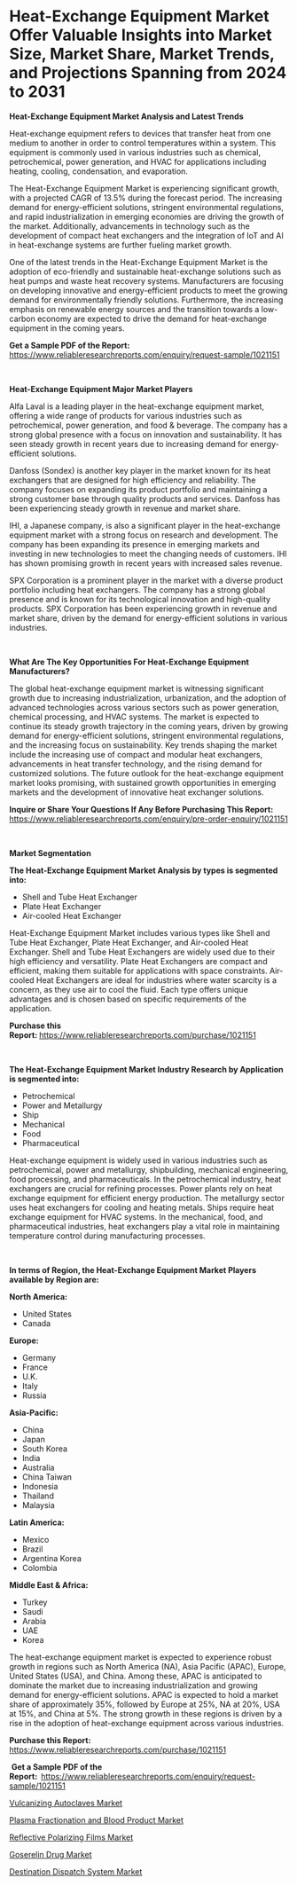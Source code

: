 <p><h1>Heat-Exchange Equipment Market Offer Valuable Insights into Market Size, Market Share, Market Trends, and Projections Spanning from 2024 to 2031</h1></p><p><strong>Heat-Exchange Equipment Market Analysis and Latest Trends</strong></p>
<p><p>Heat-exchange equipment refers to devices that transfer heat from one medium to another in order to control temperatures within a system. This equipment is commonly used in various industries such as chemical, petrochemical, power generation, and HVAC for applications including heating, cooling, condensation, and evaporation.</p><p>The Heat-Exchange Equipment Market is experiencing significant growth, with a projected CAGR of 13.5% during the forecast period. The increasing demand for energy-efficient solutions, stringent environmental regulations, and rapid industrialization in emerging economies are driving the growth of the market. Additionally, advancements in technology such as the development of compact heat exchangers and the integration of IoT and AI in heat-exchange systems are further fueling market growth.</p><p>One of the latest trends in the Heat-Exchange Equipment Market is the adoption of eco-friendly and sustainable heat-exchange solutions such as heat pumps and waste heat recovery systems. Manufacturers are focusing on developing innovative and energy-efficient products to meet the growing demand for environmentally friendly solutions. Furthermore, the increasing emphasis on renewable energy sources and the transition towards a low-carbon economy are expected to drive the demand for heat-exchange equipment in the coming years.</p></p>
<p><strong>Get a Sample PDF of the Report:&nbsp;</strong> <a href="https://www.reliableresearchreports.com/enquiry/request-sample/1021151">https://www.reliableresearchreports.com/enquiry/request-sample/1021151</a></p>
<p>&nbsp;</p>
<p><strong>Heat-Exchange Equipment Major Market Players</strong></p>
<p><p>Alfa Laval is a leading player in the heat-exchange equipment market, offering a wide range of products for various industries such as petrochemical, power generation, and food & beverage. The company has a strong global presence with a focus on innovation and sustainability. It has seen steady growth in recent years due to increasing demand for energy-efficient solutions.</p><p>Danfoss (Sondex) is another key player in the market known for its heat exchangers that are designed for high efficiency and reliability. The company focuses on expanding its product portfolio and maintaining a strong customer base through quality products and services. Danfoss has been experiencing steady growth in revenue and market share.</p><p>IHI, a Japanese company, is also a significant player in the heat-exchange equipment market with a strong focus on research and development. The company has been expanding its presence in emerging markets and investing in new technologies to meet the changing needs of customers. IHI has shown promising growth in recent years with increased sales revenue.</p><p>SPX Corporation is a prominent player in the market with a diverse product portfolio including heat exchangers. The company has a strong global presence and is known for its technological innovation and high-quality products. SPX Corporation has been experiencing growth in revenue and market share, driven by the demand for energy-efficient solutions in various industries.</p></p>
<p>&nbsp;</p>
<p><strong>What Are The Key Opportunities For Heat-Exchange Equipment Manufacturers?</strong></p>
<p><p>The global heat-exchange equipment market is witnessing significant growth due to increasing industrialization, urbanization, and the adoption of advanced technologies across various sectors such as power generation, chemical processing, and HVAC systems. The market is expected to continue its steady growth trajectory in the coming years, driven by growing demand for energy-efficient solutions, stringent environmental regulations, and the increasing focus on sustainability. Key trends shaping the market include the increasing use of compact and modular heat exchangers, advancements in heat transfer technology, and the rising demand for customized solutions. The future outlook for the heat-exchange equipment market looks promising, with sustained growth opportunities in emerging markets and the development of innovative heat exchanger solutions.</p></p>
<p><strong>Inquire or Share Your Questions If Any Before Purchasing This Report:</strong> <a href="https://www.reliableresearchreports.com/enquiry/pre-order-enquiry/1021151">https://www.reliableresearchreports.com/enquiry/pre-order-enquiry/1021151</a></p>
<p>&nbsp;</p>
<p><strong>Market Segmentation</strong></p>
<p><strong>The Heat-Exchange Equipment Market Analysis by types is segmented into:</strong></p>
<p><ul><li>Shell and Tube Heat Exchanger</li><li>Plate Heat Exchanger</li><li>Air-cooled Heat Exchanger</li></ul></p>
<p><p>Heat-Exchange Equipment Market includes various types like Shell and Tube Heat Exchanger, Plate Heat Exchanger, and Air-cooled Heat Exchanger. Shell and Tube Heat Exchangers are widely used due to their high efficiency and versatility. Plate Heat Exchangers are compact and efficient, making them suitable for applications with space constraints. Air-cooled Heat Exchangers are ideal for industries where water scarcity is a concern, as they use air to cool the fluid. Each type offers unique advantages and is chosen based on specific requirements of the application.</p></p>
<p><strong>Purchase this Report:&nbsp;</strong><a href="https://www.reliableresearchreports.com/purchase/1021151">https://www.reliableresearchreports.com/purchase/1021151</a></p>
<p>&nbsp;</p>
<p><strong>The Heat-Exchange Equipment Market Industry Research by Application is segmented into:</strong></p>
<p><ul><li>Petrochemical</li><li>Power and Metallurgy</li><li>Ship</li><li>Mechanical</li><li>Food</li><li>Pharmaceutical</li></ul></p>
<p><p>Heat-exchange equipment is widely used in various industries such as petrochemical, power and metallurgy, shipbuilding, mechanical engineering, food processing, and pharmaceuticals. In the petrochemical industry, heat exchangers are crucial for refining processes. Power plants rely on heat exchange equipment for efficient energy production. The metallurgy sector uses heat exchangers for cooling and heating metals. Ships require heat exchange equipment for HVAC systems. In the mechanical, food, and pharmaceutical industries, heat exchangers play a vital role in maintaining temperature control during manufacturing processes.</p></p>
<p>&nbsp;</p>
<p><strong>In terms of Region, the Heat-Exchange Equipment Market Players available by Region are:</strong></p>
<p>
    <p> <strong> North America: </strong>
        <ul>
            <li>United States</li>
            <li>Canada</li>
        </ul>
        </p> 
    <p> <strong> Europe: </strong>
        <ul>
            <li>Germany</li>
            <li>France</li>
            <li>U.K.</li>
            <li>Italy</li>
            <li>Russia</li>
        </ul>
        </p> 
    <p> <strong> Asia-Pacific: </strong>
        <ul>
            <li>China</li>
            <li>Japan</li>
            <li>South Korea</li>
            <li>India</li>
            <li>Australia</li>
            <li>China Taiwan</li>
            <li>Indonesia</li>
            <li>Thailand</li>
            <li>Malaysia</li>
        </ul>
        </p> 
    <p> <strong> Latin America: </strong>
        <ul>
            <li>Mexico</li>
            <li>Brazil</li>
            <li>Argentina Korea</li>
            <li>Colombia</li>
        </ul>
        </p> 
    <p> <strong> Middle East & Africa: </strong>
        <ul>
            <li>Turkey</li>
            <li>Saudi</li>
            <li>Arabia</li>
            <li>UAE</li>
            <li>Korea</li>
        </ul>
    </p>
    </p>
<p><p>The heat-exchange equipment market is expected to experience robust growth in regions such as North America (NA), Asia Pacific (APAC), Europe, United States (USA), and China. Among these, APAC is anticipated to dominate the market due to increasing industrialization and growing demand for energy-efficient solutions. APAC is expected to hold a market share of approximately 35%, followed by Europe at 25%, NA at 20%, USA at 15%, and China at 5%. The strong growth in these regions is driven by a rise in the adoption of heat-exchange equipment across various industries.</p></p>
<p><strong>Purchase this Report: </strong><a href="https://www.reliableresearchreports.com/purchase/1021151">https://www.reliableresearchreports.com/purchase/1021151</a></p>
<p>&nbsp;<strong>Get a Sample PDF of the Report:&nbsp;&nbsp;</strong><a href="https://www.reliableresearchreports.com/enquiry/request-sample/1021151">https://www.reliableresearchreports.com/enquiry/request-sample/1021151</a></p>
<p><strong></strong></p>
<p><p><a href="https://medium.com/@kathrynlynch04/vulcanizing-autoclaves-market-analysis-its-cagr-market-segmentation-and-global-industry-overview-ab3d48666829">Vulcanizing Autoclaves Market</a></p><p><a href="https://issuu.com/reportprime-2/docs/plasma-fractionation-and-blood-product-market-size">Plasma Fractionation and Blood Product Market</a></p><p><a href="https://github.com/Sinjinluong3e0awx2m195k76/Market-Research-Report-List-1/blob/main/reflective-polarizing-films-market.md">Reflective Polarizing Films Market</a></p><p><a href="https://issuu.com/reportprime-2/docs/goserelin-drug-market-size-2030.pptx">Goserelin Drug Market</a></p><p><a href="https://medium.com/@kathrynlynch04/destination-dispatch-system-market-comprehensive-assessment-by-type-application-and-geography-280e60895b5e">Destination Dispatch System Market</a></p></p>